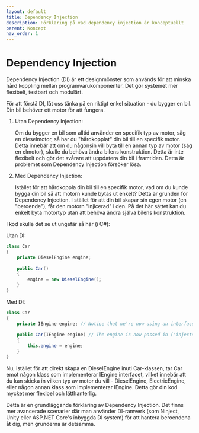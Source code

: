 ```yaml
---
layout: default
title: Dependency Injection
description: Förklaring på vad dependency injection är konceptuellt
parent: Koncept
nav_order: 1
---
```


# Dependency Injection

Dependency Injection (DI) är ett designmönster som används för att minska hård koppling mellan programvarukomponenter. Det gör systemet mer flexibelt, testbart och modulärt. 

För att förstå DI, låt oss tänka på en riktigt enkel situation - du bygger en bil. Din bil behöver ett motor för att fungera.

1. Utan Dependency Injection:

   Om du bygger en bil som alltid använder en specifik typ av motor, säg en dieselmotor, så har du "hårdkopplat" din bil till en specifik motor. Detta innebär att om du någonsin vill byta till en annan typ av motor (säg en elmotor), skulle du behöva ändra bilens konstruktion. Detta är inte flexibelt och gör det svårare att uppdatera din bil i framtiden. Detta är problemet som Dependency Injection försöker lösa.

2. Med Dependency Injection:

   Istället för att hårdkoppla din bil till en specifik motor, vad om du kunde bygga din bil så att motorn kunde bytas ut enkelt? Detta är grunden för Dependency Injection. I stället för att din bil skapar sin egen motor (en "beroende"), får den motorn "injicerad" i den. På det här sättet kan du enkelt byta motortyp utan att behöva ändra själva bilens konstruktion.

I kod skulle det se ut ungefär så här (i C#):

Utan DI:
```csharp
class Car
{
    private DieselEngine engine;
    
    public Car()
    {
        engine = new DieselEngine();
    }
}
```

Med DI:
```csharp
class Car
{
    private IEngine engine; // Notice that we're now using an interface
    
    public Car(IEngine engine) // The engine is now passed in ("injected") through the constructor
    {
        this.engine = engine;
    }
}
```

Nu, istället för att direkt skapa en DieselEngine inuti Car-klassen, tar Car emot någon klass som implementerar IEngine interfacet, vilket innebär att du kan skicka in vilken typ av motor du vill - DieselEngine, ElectricEngine, eller någon annan klass som implementerar IEngine. Detta gör din kod mycket mer flexibel och lätthanterlig.

Detta är en grundläggande förklaring av Dependency Injection. Det finns mer avancerade scenarier där man använder DI-ramverk (som Ninject, Unity eller ASP.NET Core's inbyggda DI system) för att hantera beroendena åt dig, men grunderna är detsamma.